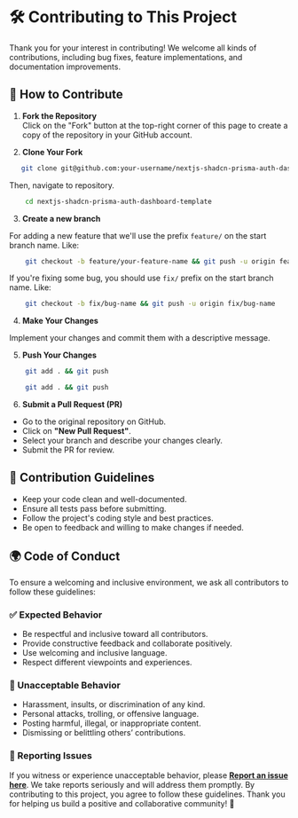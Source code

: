 # 🛠️ Contributing to This Project

Thank you for your interest in contributing! We welcome all kinds of contributions, including bug fixes, feature implementations, and documentation improvements.

## 📌 How to Contribute

1. **Fork the Repository**  
   Click on the "Fork" button at the top-right corner of this page to create a copy of the repository in your GitHub account.

2. **Clone Your Fork**  

```sh
   git clone git@github.com:your-username/nextjs-shadcn-prisma-auth-dashboard-template.git
```

Then, navigate to repository.

```sh
    cd nextjs-shadcn-prisma-auth-dashboard-template
```

3. **Create a new branch**

For adding a new feature that we'll use the prefix `feature/` on the start branch name. Like:

```sh
    git checkout -b feature/your-feature-name && git push -u origin feature/your-feature-name
```

If you're fixing some bug, you should use `fix/` prefix on the start branch name. Like:

```sh
    git checkout -b fix/bug-name && git push -u origin fix/bug-name
```

4. **Make Your Changes**

Implement your changes and commit them with a descriptive message.

5. **Push Your Changes**

```sh
    git add . && git push

    git add . && git push
```

6. **Submit a Pull Request (PR)**

- Go to the original repository on GitHub.
- Click on **"New Pull Request"**.
- Select your branch and describe your changes clearly.
- Submit the PR for review.

## 📝 Contribution Guidelines

- Keep your code clean and well-documented.
- Ensure all tests pass before submitting.
- Follow the project's coding style and best practices.
- Be open to feedback and willing to make changes if needed.

## 🌍 Code of Conduct

To ensure a welcoming and inclusive environment, we ask all contributors to follow these guidelines:

### ✅ Expected Behavior

- Be respectful and inclusive toward all contributors.
- Provide constructive feedback and collaborate positively.
- Use welcoming and inclusive language.
- Respect different viewpoints and experiences.

### 🚫 Unacceptable Behavior

- Harassment, insults, or discrimination of any kind.
- Personal attacks, trolling, or offensive language.
- Posting harmful, illegal, or inappropriate content.
- Dismissing or belittling others’ contributions.

### 📢 Reporting Issues

If you witness or experience unacceptable behavior, please **[Report an issue here](https://github.com/enriqueprieto/nextjs-shadcn-prisma-auth-dashboard-template/issues)**. We take reports seriously and will address them promptly.
By contributing to this project, you agree to follow these guidelines. Thank you for helping us build a positive and collaborative community! 🎉
